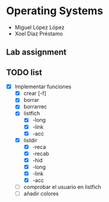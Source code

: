 # Operating Systems 
- Miguel López López
- Xoel Díaz Préstamo
## Lab assignment
## TODO list
 
- [x] Implementar funciones
    - [x] crear [-f] 
    - [x] borrar 
    - [x] borrarrec 
    - [x] listfich 
        - [x] -long
        - [x] -link
        - [x] -acc
    - [x] listdir
        - [x] -reca
        - [x] -recab
        - [x] -hid
        - [x] -long
        - [x] -link
        - [x] -acc

    - [ ] comprobar el usuario en listfich
    - [ ] añadir colores 
